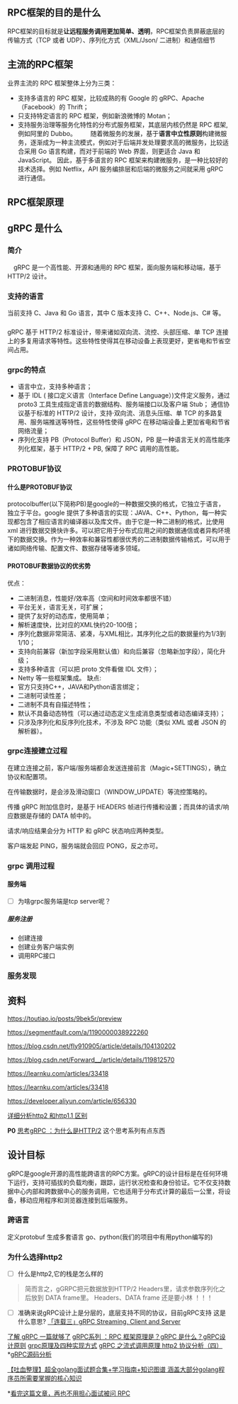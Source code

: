 
## RPC框架的目的是什么
RPC框架的目标就是**让远程服务调用更加简单、透明**，RPC框架负责屏蔽底层的传输方式（TCP 或者 UDP）、序列化方式（XML/Json/ 二进制）和通信细节

## 主流的RPC框架
业界主流的 RPC 框架整体上分为三类：

* 支持多语言的 RPC 框架，比较成熟的有 Google 的 gRPC、Apache（Facebook）的 Thrift；
* 只支持特定语言的 RPC 框架，例如新浪微博的 Motan；
* 支持服务治理等服务化特性的分布式服务框架，其底层内核仍然是 RPC 框架, 例如阿里的 Dubbo。
  随着微服务的发展，基于**语言中立性原则**构建微服务，逐渐成为一种主流模式，例如对于后端并发处理要求高的微服务，比较适合采用 Go 语言构建，而对于前端的 Web 界面，则更适合 Java 和 JavaScript。
因此，基于多语言的 RPC 框架来构建微服务，是一种比较好的技术选择。例如 Netflix，API 服务编排层和后端的微服务之间就采用 gRPC 进行通信。

## RPC框架原理

## gRPC 是什么

### 简介
 gRPC 是一个高性能、开源和通用的 RPC 框架，面向服务端和移动端，基于 HTTP/2 设计。
### 支持的语言
当前支持 C、Java 和 Go 语言，其中 C 版本支持 C、C++、Node.js、C# 等。
###

gRPC 基于 HTTP/2 标准设计，带来诸如双向流、流控、头部压缩、单 TCP 连接上的多复用请求等特性。这些特性使得其在移动设备上表现更好，更省电和节省空间占用。

### grpc的特点
* 语言中立，支持多种语言；
* 基于 IDL ( 接口定义语言（Interface Define Language）)文件定义服务，通过 proto3 工具生成指定语言的数据结构、服务端接口以及客户端 Stub；
通信协议基于标准的 HTTP/2 设计，支持·双向流、消息头压缩、单 TCP 的多路复用、服务端推送等特性，这些特性使得 gRPC 在移动端设备上更加省电和节省网络流量；
* 序列化支持 PB（Protocol Buffer）和 JSON，PB 是一种语言无关的高性能序列化框架，基于 HTTP/2 + PB, 保障了 RPC 调用的高性能。

### PROTOBUF协议
#### 什么是PROTOBUF协议
protocolbuffer(以下简称PB)是google的一种数据交换的格式，它独立于语言，独立于平台。google 提供了多种语言的实现：JAVA、C++、Python，每一种实现都包含了相应语言的编译器以及库文件。由于它是一种二进制的格式，比使用 xml 进行数据交换快许多。可以把它用于分布式应用之间的数据通信或者异构环境下的数据交换。作为一种效率和兼容性都很优秀的二进制数据传输格式，可以用于诸如网络传输、配置文件、数据存储等诸多领域。

#### PROTOBUF数据协议的优劣势
优点：
* 二进制消息，性能好/效率高（空间和时间效率都很不错）
* 平台无关，语言无关，可扩展；
* 提供了友好的动态库，使用简单；
* 解析速度快，比对应的XML快约20-100倍；
* 序列化数据非常简洁、紧凑，与XML相比，其序列化之后的数据量约为1/3到1/10；
* 支持向前兼容（新加字段采用默认值）和向后兼容（忽略新加字段），简化升级；
* 支持多种语言（可以把 proto 文件看做 IDL 文件）；
* Netty 等一些框架集成。
缺点:
* 官方只支持C++，JAVA和Python语言绑定；
* 二进制可读性差；
* 二进制不具有自描述特性；
* 默认不具备动态特性（可以通过动态定义生成消息类型或者动态编译支持）；
* 只涉及序列化和反序列化技术，不涉及 RPC 功能（类似 XML 或者 JSON 的解析器）。


### grpc连接建立过程

在建立连接之前，客户端/服务端都会发送连接前言（Magic+SETTINGS），确立协议和配置项。

在传输数据时，是会涉及滑动窗口（WINDOW_UPDATE）等流控策略的。

传播 gRPC 附加信息时，是基于 HEADERS 帧进行传播和设置；而具体的请求/响应数据是存储的 DATA 帧中的。

请求/响应结果会分为 HTTP 和 gRPC 状态响应两种类型。

客户端发起 PING，服务端就会回应 PONG，反之亦可。

### grpc 调用过程

#### 服务端
- [ ] 为啥grpc服务端是tcp server呢？
##### 服务注册

* 创建连接
* 创建业务客户端实例
* 调用RPC接口

### 服务发现


## 资料

https://toutiao.io/posts/9bek5r/preview

https://segmentfault.com/a/1190000038922260

https://blog.csdn.net/fly910905/article/details/104130202

https://blog.csdn.net/Forward__/article/details/119812570

https://learnku.com/articles/33418

https://learnku.com/articles/33418

https://developer.aliyun.com/article/656330

[详细分析http2 和http1.1 区别](https://www.jianshu.com/p/63fe1bf5d445)

**P0** [思考gRPC ：为什么是HTTP/2](https://developer.aliyun.com/article/656330)
这个思考系列有点东西

## 设计目标
gRPC是google开源的高性能跨语言的RPC方案。gRPC的设计目标是在任何环境下运行，支持可插拔的负载均衡，跟踪，运行状况检查和身份验证。它不仅支持数据中心内部和跨数据中心的服务调用，它也适用于分布式计算的最后一公里，将设备，移动应用程序和浏览器连接到后端服务。
### 跨语言
定义protobuf 生成多套语言 go、python(我们的项目中有用python编写的)
### 为什么选择http2
- [ ] 什么是http2,它的栈是怎么样的
> 简而言之，gGRPC把元数据放到HTTP/2 Headers里，请求参数序列化之后放到 DATA frame里。
Headers、DATA frame
还是要小林 ！！！
- [ ] 准确来说gRPC设计上是分层的，底层支持不同的协议，目前gRPC支持 这是什么意思?
[「连载三」gRPC Streaming, Client and Server](https://eddycjy.com/posts/go/grpc/2018-09-24-stream-client-server/)

[了解 gRPC 一篇就够了](https://toutiao.io/posts/9bek5r/preview)
[gRPC系列 ：RPC 框架原理是？gRPC 是什么？gRPC设计原则](https://blog.csdn.net/fly910905/article/details/104130202)
[grpc原理及四种实现方式](https://blog.csdn.net/Forward__/article/details/119812570)
[gRPC 之流式调用原理 http2 协议分析（四）](https://learnku.com/articles/33418)
*[gRPC源码分析](https://jiacyer.com/2020/06/28/gRPC-basic/)


[【吐血整理】超全golang面试题合集+学习指南+知识图谱 涵盖大部分golang程序员所需要掌握的核心知识](https://segmentfault.com/a/1190000038922260)


*[看完这篇文章，再也不用担心面试被问 RPC](https://zhuanlan.zhihu.com/p/88597686)